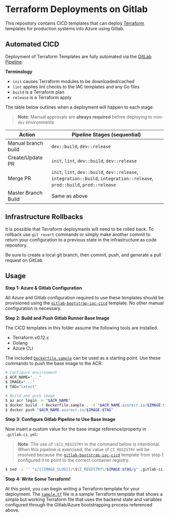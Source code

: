 # Terraform Deployments on Gitlab

This repository contains CICD templates that can deploy [Terraform](https://www.terraform.io/) templates for production systems into Azure using Gitlab.

## Automated CICD

Deployment of Terraform Templates are fully automated via the [GitLab Pipeline](./.gitlab-ci.yml).

**Terminology**

* `init` causes Terraform modules to be downloaded/cached
* `lint` applies lint checks to the IAC templates and any Go files
* `build` is a Terraform plan
* `release` is a Terraform apply

The table below outlines when a deployment will happen to each stage:

> **Note**: Manual approvals are **always required** before deploying to non-`dev` environments

| Action | Pipeline Stages (sequential) |
| --- | --- |
| Manual branch build | `dev::build`, `dev::release` |
| Create/Update PR | `init`, `lint`, `dev::build`, `dev::release` |
| Merge PR | `init`, `lint`, `dev::build`, `dev::release`, `integration::build`, `integration::release`, `prod::build`, `prod::release` |
| Master Branch Build | Same as above |

## Infrastructure Rollbacks

It is possible that Terraform deployments will need to be rolled back. To rollback use `git revert` commands or simply make another commit to return your configuration to a previous state in the infrastructure as code repository.

Be sure to create a local git branch, then commit, push, and generate a pull request on GitLab.

## Usage

**Step 1: Azure & Gitlab Configuration**

All Azure and Gitlab configuration required to use these templates should be provisioned using the [`gitlab-bootstrap-iac-cicd`](../../../../infra/templates/gitlab-bootstrap-iac-cicd/README.md) template. No other manual configuration is necessary.

**Step 2: Build and Push Gitlab Runner Base Image**

The CICD templates in this folder assume the following tools are installed.
* Terraform v0.12.x
* Golang
* Azure CLI

The included [`Dockerfile.sample`](Dockerfile.sample) can be used as a starting point. Use these commands to push the base image to the ACR:

```bash
# Configure environment
$ ACR_NAME="..."
$ IMAGE="..."
$ TAG="latest"

# Build and push image
$ az acr login -n "$ACR_NAME"
$ docker build -f Dockerfile.sample . -t "$ACR_NAME.azurecr.io/$IMAGE:$TAG"
$ docker push "$ACR_NAME.azurecr.io/$IMAGE:$TAG"
```

**Step 3: Configure Gitlab Pipeline to Use Base Image**

Now insert a custom value for the base image reference/property in `.gitlab-ci.yml`:

> **Note**: The use of `\$CI_REGISTRY` in the command below is intentional. When this pipeline is exercised, the value of `CI_REGISTRY` will be resolved because the [`gitlab-bootstrap-iac-cicd`](../../../../infra/templates/gitlab-bootstrap-iac-cicd/) template from step 1 configured it to point to the correct container registry.

```bash
$ sed -i '' "s/{{IMAGE_SLUG}}/\$CI_REGISTRY\/$IMAGE:$TAG/g" .gitlab-ci.yml
```

**Step 4: Write Some Terraform!**

At this point, you can begin writing a Terraform template for your deployment. The [`sample.tf`](./sample.tf) file is a sample Terraform template that shows a simple but working Terraform file that uses the backend state and variables configured through the Gitlab/Azure bootstrapping process referenced above.
